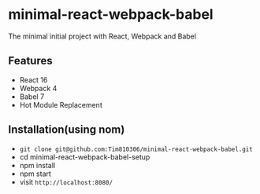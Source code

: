# minimal-react-webpack-babel
The minimal initial project with React, Webpack and Babel

## Features

* React 16
* Webpack 4
* Babel 7
* Hot Module Replacement


## Installation(using nom)

* `git clone git@github.com:Tim810306/minimal-react-webpack-babel.git`
* cd minimal-react-webpack-babel-setup
* npm install
* npm start
* visit `http://localhost:8080/`

